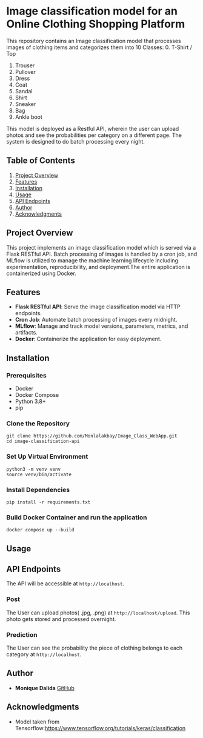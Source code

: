 # Image classification model for an Online Clothing Shopping Platform

This repository contains an Image classification model that processes images of clothing items and categorizes them into 10 Classes:
0. T-Shirt / Top
1. Trouser
2. Pullover
3. Dress
4. Coat
5. Sandal
6. Shirt
7. Sneaker
8. Bag
9. Ankle boot

This model is deployed as a Restful API, wherein the user can upload photos and see the probabilities per category on a different page.
The system is designed to do batch processing every night.

## Table of Contents
1. [Project Overview](#project-overview)
2. [Features](#features)
3. [Installation](#installation)
4. [Usage](#usage)
5. [API Endpoints](#api-endpoints)
6. [Author](#author)
7. [Acknowledgments](#acknowledgments)


## Project Overview

This project implements an image classification model which is served via a Flask RESTful API. Batch processing of images is handled by a cron job, and MLflow is utilized to manage the machine learning lifecycle including experimentation, reproducibility, and deployment.The entire application is containerized using Docker.

## Features

- **Flask RESTful API**: Serve the image classification model via HTTP endpoints.
- **Cron Job**: Automate batch processing of images every midnight.
- **MLflow**: Manage and track model versions, parameters, metrics, and artifacts.
- **Docker**: Containerize the application for easy deployment.

## Installation

### Prerequisites

- Docker
- Docker Compose
- Python 3.8+
- pip

### Clone the Repository
```shell
git clone https://github.com/Monlalakbay/Image_Class_WebApp.git
cd image-classification-api
```

### Set Up Virtual Environment
```shell
python3 -m venv venv
source venv/bin/activate
```

### Install Dependencies
```shell
pip install -r requirements.txt
```

### Build Docker Container and run the application
```shell
docker compose up --build
```

## Usage

## API Endpoints

The API will be accessible at ```http://localhost```.

### Post
The User can upload photos( .jpg, .png)  at ```http://localhost/upload```. This photo gets stored and processed overnight.

### Prediction
The User can see the probability the piece of clothing belongs to each category at ```http://localhost```.


## Author

* **Monique Dalida** [GitHub](https://github.com/Monlalakbay)


## Acknowledgments

* Model taken from Tensorflow:https://www.tensorflow.org/tutorials/keras/classification





